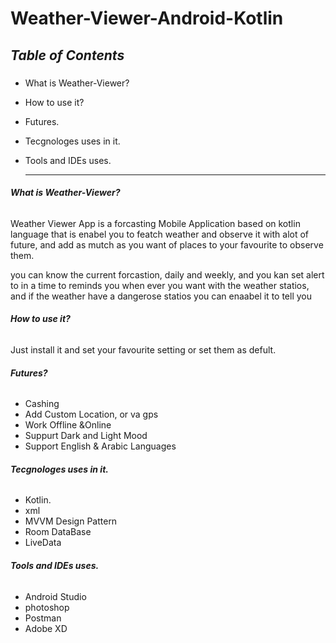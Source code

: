 # Weather-Viewer-Android-Kotlin

## ***Table of Contents***<h3>
 
* What is Weather-Viewer?
* How to use it?
* Futures.
* Tecgnologes uses in it.
* Tools and IDEs uses.
  
  
  
  
  _________________________________________________________________________________________________________________________________________________
###### **What is Weather-Viewer?**

Weather Viewer App is a forcasting Mobile Application based on kotlin language that is enabel you to featch weather and observe it with alot of future, and add as mutch as you 
want of places to your favourite to observe them.

you can know the current forcastion, daily and weekly, and you kan set alert to in a time to reminds you when ever you want with the weather statios, and if the weather have a 
dangerose statios you can enaabel it to tell you


  
###### **How to use it?**
Just install it and set your favourite setting or set them as defult.


###### **Futures?**
* Cashing
* Add Custom Location, or va gps
* Work Offline &Online
* Suppurt Dark and Light Mood
* Support English & Arabic Languages

 ###### **Tecgnologes uses in it.**
 * Kotlin.
 * xml
 * MVVM Design Pattern
 * Room DataBase
 * LiveData


 ###### **Tools and IDEs uses.**
* Android Studio
* photoshop
* Postman
* Adobe XD

